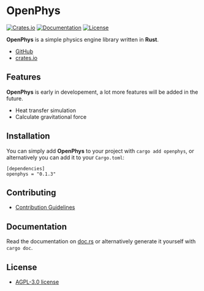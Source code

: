 # OpenPhys

[![Crates.io](https://img.shields.io/crates/v/openphys.svg)](https://crates.io/crates/openphys)
[![Documentation](https://docs.rs/openphys/badge.svg)](https://docs.rs/openphys)
[![License](https://img.shields.io/badge/license-AGPL--3.0-blue.svg)](https://github.com/CyntexMore/OpenPhys/blob/main/LICENSE)

**OpenPhys** is a simple physics engine library written in **Rust**.

- [GitHub](https://github.com/CyntexMore/OpenPhys)
- [crates.io](https://crates.io/crates/openphys)

## Features

**OpenPhys** is early in developement, a lot more features will be added in the future.

- Heat transfer simulation
- Calculate gravitational force

## Installation

You can simply add **OpenPhys** to your project with `cargo add openphys`, or alternatively you can add it to your `Cargo.toml`:
```
[dependencies]
openphys = "0.1.3"
```

## Contributing

- [Contribution Guidelines](https://github.com/CyntexMore/OpenPhys/blob/main/docs/CONTRIBUTING.md)

## Documentation

Read the documentation on [doc.rs](https://docs.rs/openphys/latest/openphys) or alternatively generate it yourself with `cargo doc`.

## License
- [AGPL-3.0 license](https://github.com/CyntexMore/OpenPhys/blob/main/LICENSE)


